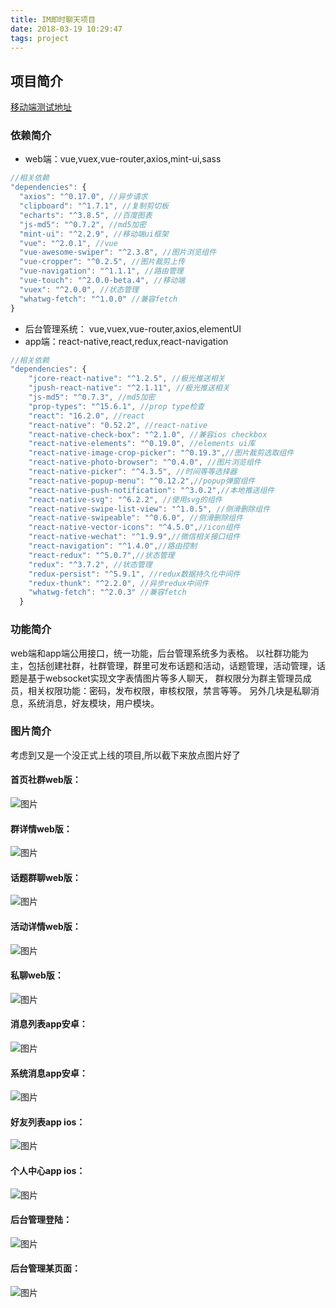 ```yaml
---
title: IM即时聊天项目
date: 2018-03-19 10:29:47
tags: project
---
```


## 项目简介
[移动端测试地址](http://120.78.155.16:8080/)
### 依赖简介
* web端：vue,vuex,vue-router,axios,mint-ui,sass
```javascript
//相关依赖
"dependencies": {
  "axios": "^0.17.0", //异步请求
  "clipboard": "^1.7.1", //复制剪切板
  "echarts": "^3.8.5", //百度图表
  "js-md5": "^0.7.2", //md5加密
  "mint-ui": "^2.2.9", //移动端ui框架
  "vue": "^2.0.1", //vue
  "vue-awesome-swiper": "^2.3.8", //图片浏览组件
  "vue-cropper": "^0.2.5", //图片裁剪上传
  "vue-navigation": "^1.1.1", //路由管理
  "vue-touch": "^2.0.0-beta.4", //移动端
  "vuex": "^2.0.0", //状态管理
  "whatwg-fetch": "^1.0.0" //兼容fetch
}
```
* 后台管理系统： vue,vuex,vue-router,axios,elementUI
* app端：react-native,react,redux,react-navigation
```javascript
//相关依赖
"dependencies": {
    "jcore-react-native": "^1.2.5", //极光推送相关
    "jpush-react-native": "^2.1.11", //极光推送相关
    "js-md5": "^0.7.3", //md5加密
    "prop-types": "^15.6.1", //prop type检查
    "react": "16.2.0", //react
    "react-native": "0.52.2", //react-native
    "react-native-check-box": "^2.1.0", //兼容ios checkbox
    "react-native-elements": "^0.19.0", //elements ui库
    "react-native-image-crop-picker": "^0.19.3",//图片裁剪选取组件
    "react-native-photo-browser": "^0.4.0", //图片浏览组件
    "react-native-picker": "^4.3.5", //时间等等选择器
    "react-native-popup-menu": "^0.12.2",//popup弹窗组件
    "react-native-push-notification": "^3.0.2",//本地推送组件
    "react-native-svg": "^6.2.2", //使用svg的组件
    "react-native-swipe-list-view": "^1.0.5", //侧滑删除组件
    "react-native-swipeable": "^0.6.0", //侧滑删除组件
    "react-native-vector-icons": "^4.5.0",//icon组件
    "react-native-wechat": "^1.9.9",//微信相关接口组件
    "react-navigation": "^1.4.0",//路由控制
    "react-redux": "^5.0.7",//状态管理
    "redux": "^3.7.2", //状态管理
    "redux-persist": "^5.9.1", //redux数据持久化中间件
    "redux-thunk": "^2.2.0", //异步redux中间件
    "whatwg-fetch": "^2.0.3" //兼容fetch
  }
```

### 功能简介
web端和app端公用接口，统一功能，后台管理系统多为表格。
以社群功能为主，包括创建社群，社群管理，群里可发布话题和活动，话题管理，活动管理，话题是基于websocket实现文字表情图片等多人聊天，
群权限分为群主管理员成员，相关权限功能：密码，发布权限，审核权限，禁言等等。
另外几块是私聊消息，系统消息，好友模块，用户模块。


### 图片简介
考虑到又是一个没正式上线的项目,所以截下来放点图片好了
#### 首页社群web版：
![图片](https://raw.githubusercontent.com/cry101/Some-little-projects/master/image/dapaijiadao/1.jpg)

#### 群详情web版：
![图片](https://raw.githubusercontent.com/cry101/Some-little-projects/master/image/dapaijiadao/2.jpg)

#### 话题群聊web版：
![图片](https://raw.githubusercontent.com/cry101/Some-little-projects/master/image/dapaijiadao/3.jpg)

#### 活动详情web版：
![图片](https://raw.githubusercontent.com/cry101/Some-little-projects/master/image/dapaijiadao/4.jpg)

#### 私聊web版：
![图片](https://raw.githubusercontent.com/cry101/Some-little-projects/master/image/dapaijiadao/5.jpg)

#### 消息列表app安卓：
![图片](https://raw.githubusercontent.com/cry101/Some-little-projects/master/image/dapaijiadao/6.jpg)

#### 系统消息app安卓：
![图片](https://raw.githubusercontent.com/cry101/Some-little-projects/master/image/dapaijiadao/7.jpg)

#### 好友列表app ios：
![图片](https://raw.githubusercontent.com/cry101/Some-little-projects/master/image/dapaijiadao/8.jpg)

#### 个人中心app ios：
![图片](https://raw.githubusercontent.com/cry101/Some-little-projects/master/image/dapaijiadao/9.jpg)

#### 后台管理登陆：
![图片](https://raw.githubusercontent.com/cry101/Some-little-projects/master/image/dapaijiadao/10.jpg)

#### 后台管理某页面：
![图片](https://raw.githubusercontent.com/cry101/Some-little-projects/master/image/dapaijiadao/11.jpg)





